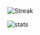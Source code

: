 ![Streak](http://github-readme-streak-stats.herokuapp.com?user=Luiz-eduardp&theme=dark&date_format=j%20M%5B%20Y%5D)

![stats](https://github-readme-stats.vercel.app/api?username=Luiz-eduardp&show_icons=true&theme=great-gatsby)
<link rel="stylesheet" href="https://cdn.jsdelivr.net/gh/devicons/devicon@v2.14.0/devicon.min.css">
<i class="devicon-vuejs-plain-wordmark"></i>
